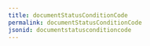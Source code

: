 ```yaml
---
title: documentStatusConditionCode
permalink: documentStatusConditionCode
jsonid: documentstatusconditioncode
---
```

